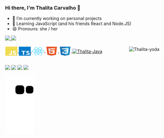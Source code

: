 ### Hi there, I'm Thalita Carvalho 👋


- 🔭 I’m currently working on personal projects
- 🌱 Learning JavaScript (and his friends React and Node.JS)
- 😄 Pronouns: she / her 

<div>
  <a href="https://github.com/thalitaio">
  <img height="180em" src="https://github-readme-stats.vercel.app/api?username=thalitaio&show_icons=true&theme=dracula&include_all_commits=true&count_private=true"/>
  <img height="180em" src="https://github-readme-stats.vercel.app/api/top-langs/?username=thalitaio&layout=compact&langs_count=7&theme=dracula"/>
</div>

<div style="display: inline_block"><br>
  <img align="center" alt="Thalita-Js" height="30" width="40" src="https://raw.githubusercontent.com/devicons/devicon/master/icons/javascript/javascript-plain.svg">
  <img align="center" alt="Thalita-Ts" height="30" width="40" src="https://raw.githubusercontent.com/devicons/devicon/master/icons/typescript/typescript-plain.svg">
  <img align="center" alt="Thalita-React" height="30" width="40" src="https://raw.githubusercontent.com/devicons/devicon/master/icons/react/react-original.svg">
  <img align="center" alt="Thalita-HTML" height="30" width="40" src="https://raw.githubusercontent.com/devicons/devicon/master/icons/html5/html5-original.svg">
  <img align="center" alt="Thalita-CSS" height="30" width="40" src="https://raw.githubusercontent.com/devicons/devicon/master/icons/css3/css3-original.svg">
  <img align="center" alt="Thalita-Java" height="30" width="40" src="https://raw.githubusercontent.com/devicons/devicon/master/icons/java/devicon-java-plain.svg">
  <img align="right" alt="Thalita-yoda" src="https://66.media.tumblr.com/7a4c6424273846e55743e0accb86c7e6/45b99579060b4394-ac/s540x810/c3ebfbc2c3cfbe7fa00eed8f342c9355056c717f.gif">
</div>
  
##
  
<div>
  <a href="https://www.youtube.com/channel/UC3wVhKRDHr7Q_1AL3YY-P3A" target="_blank"><img src="https://img.shields.io/badge/YouTube-FF0000?style=for-the-badge&logo=youtube&logoColor=white" target="_blank"></a>
  <a href="https://instagram.com/thalita.io" target="_blank"><img src="https://img.shields.io/badge/-Instagram-%23E4405F?style=for-the-badge&logo=instagram&logoColor=white" target="_blank"></a>
  <a href = "mailto:contatothalitanunes@gmail.com"><img src="https://img.shields.io/badge/-Gmail-%23333?style=for-the-badge&logo=gmail&logoColor=white" target="_blank"></a>
  <a href="https://www.linkedin.com/in/thalitaio/" target="_blank"><img src="https://img.shields.io/badge/-LinkedIn-%230077B5?style=for-the-badge&logo=linkedin&logoColor=white" target="_blank"></a>
  
  ![Snake animation](https://github.com/rafaballerini/rafaballerini/blob/output/github-contribution-grid-snake.svg)
  
</div>


